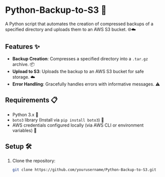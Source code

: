 # Python-Backup-to-S3 🚀

A Python script that automates the creation of compressed backups of a specified directory and uploads them to an AWS S3 bucket. 🌐☁️

## Features ✨
- **Backup Creation**: Compresses a specified directory into a `.tar.gz` archive. 📦
- **Upload to S3**: Uploads the backup to an AWS S3 bucket for safe storage. ☁️
- **Error Handling**: Gracefully handles errors with informative messages. ⚠️

## Requirements 📋
- Python 3.x 🐍
- `boto3` library (Install via `pip install boto3`) 🔧
- AWS credentials configured locally (via AWS CLI or environment variables) 🌟

## Setup 🛠️
1. Clone the repository:
   ```bash
   git clone https://github.com/yourusername/Python-Backup-to-S3.git
